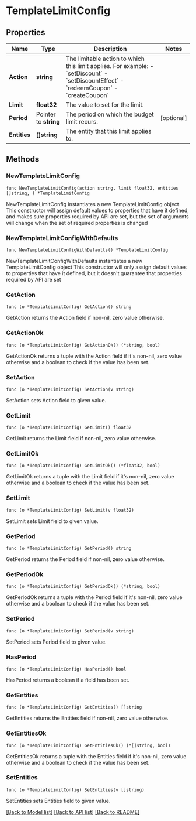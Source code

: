 # TemplateLimitConfig

## Properties

Name | Type | Description | Notes
------------ | ------------- | ------------- | -------------
**Action** | **string** | The limitable action to which this limit applies. For example: - &#x60;setDiscount&#x60; - &#x60;setDiscountEffect&#x60; - &#x60;redeemCoupon&#x60; - &#x60;createCoupon&#x60;  | 
**Limit** | **float32** | The value to set for the limit. | 
**Period** | Pointer to **string** | The period on which the budget limit recurs. | [optional] 
**Entities** | **[]string** | The entity that this limit applies to. | 

## Methods

### NewTemplateLimitConfig

`func NewTemplateLimitConfig(action string, limit float32, entities []string, ) *TemplateLimitConfig`

NewTemplateLimitConfig instantiates a new TemplateLimitConfig object
This constructor will assign default values to properties that have it defined,
and makes sure properties required by API are set, but the set of arguments
will change when the set of required properties is changed

### NewTemplateLimitConfigWithDefaults

`func NewTemplateLimitConfigWithDefaults() *TemplateLimitConfig`

NewTemplateLimitConfigWithDefaults instantiates a new TemplateLimitConfig object
This constructor will only assign default values to properties that have it defined,
but it doesn't guarantee that properties required by API are set

### GetAction

`func (o *TemplateLimitConfig) GetAction() string`

GetAction returns the Action field if non-nil, zero value otherwise.

### GetActionOk

`func (o *TemplateLimitConfig) GetActionOk() (*string, bool)`

GetActionOk returns a tuple with the Action field if it's non-nil, zero value otherwise
and a boolean to check if the value has been set.

### SetAction

`func (o *TemplateLimitConfig) SetAction(v string)`

SetAction sets Action field to given value.


### GetLimit

`func (o *TemplateLimitConfig) GetLimit() float32`

GetLimit returns the Limit field if non-nil, zero value otherwise.

### GetLimitOk

`func (o *TemplateLimitConfig) GetLimitOk() (*float32, bool)`

GetLimitOk returns a tuple with the Limit field if it's non-nil, zero value otherwise
and a boolean to check if the value has been set.

### SetLimit

`func (o *TemplateLimitConfig) SetLimit(v float32)`

SetLimit sets Limit field to given value.


### GetPeriod

`func (o *TemplateLimitConfig) GetPeriod() string`

GetPeriod returns the Period field if non-nil, zero value otherwise.

### GetPeriodOk

`func (o *TemplateLimitConfig) GetPeriodOk() (*string, bool)`

GetPeriodOk returns a tuple with the Period field if it's non-nil, zero value otherwise
and a boolean to check if the value has been set.

### SetPeriod

`func (o *TemplateLimitConfig) SetPeriod(v string)`

SetPeriod sets Period field to given value.

### HasPeriod

`func (o *TemplateLimitConfig) HasPeriod() bool`

HasPeriod returns a boolean if a field has been set.

### GetEntities

`func (o *TemplateLimitConfig) GetEntities() []string`

GetEntities returns the Entities field if non-nil, zero value otherwise.

### GetEntitiesOk

`func (o *TemplateLimitConfig) GetEntitiesOk() (*[]string, bool)`

GetEntitiesOk returns a tuple with the Entities field if it's non-nil, zero value otherwise
and a boolean to check if the value has been set.

### SetEntities

`func (o *TemplateLimitConfig) SetEntities(v []string)`

SetEntities sets Entities field to given value.



[[Back to Model list]](../README.md#documentation-for-models) [[Back to API list]](../README.md#documentation-for-api-endpoints) [[Back to README]](../README.md)


